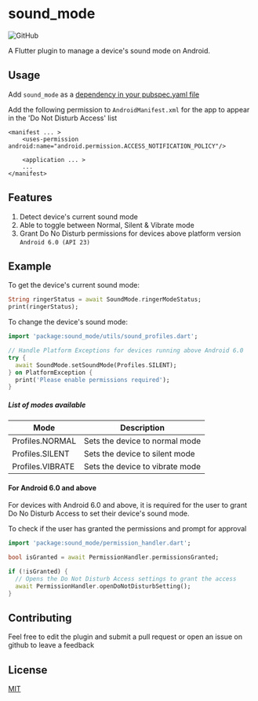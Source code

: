 # sound_mode

![GitHub](https://img.shields.io/github/license/TryingOutSomething/sound_mode)


A Flutter plugin to manage a device's sound mode on Android.


## Usage 
Add `sound_mode` as a [dependency in your pubspec.yaml file](https://flutter.dev/docs/development/packages-and-plugins/using-packages)

Add the following permission to `AndroidManifest.xml` for the app to appear in the 'Do Not Disturb Access' list
```
<manifest ... >
    <uses-permission android:name="android.permission.ACCESS_NOTIFICATION_POLICY"/>
    
    <application ... >
    ...
</manifest>
```

## Features
1. Detect device's current sound mode
2. Able to toggle between Normal, Silent & Vibrate mode
3. Grant Do No Disturb permissions for devices above platform version `Android 6.0 (API 23)` 

## Example
To get the device's current sound mode:
 
```dart
String ringerStatus = await SoundMode.ringerModeStatus;
print(ringerStatus);
```

To change the device's sound mode:

```dart
import 'package:sound_mode/utils/sound_profiles.dart';

// Handle Platform Exceptions for devices running above Android 6.0 
try {
  await SoundMode.setSoundMode(Profiles.SILENT);
} on PlatformException {
  print('Please enable permissions required');
}
```

##### List of modes available
| Mode  | Description |
|---|---|
| Profiles.NORMAL  | Sets the device to normal mode  |
| Profiles.SILENT  | Sets the device to silent mode  |
| Profiles.VIBRATE  | Sets the device to vibrate mode  |

#### For Android 6.0 and above
For devices with Android 6.0 and above, it is required for the user to grant Do No Disturb Access to set their device's sound mode. 

To check if the user has granted the permissions and prompt for approval
```dart
import 'package:sound_mode/permission_handler.dart';

bool isGranted = await PermissionHandler.permissionsGranted;

if (!isGranted) {
  // Opens the Do Not Disturb Access settings to grant the access
  await PermissionHandler.openDoNotDisturbSetting();
}
``` 

## Contributing
Feel free to edit the plugin and submit a pull request or open an issue on github to leave a feedback

## License
[MIT](https://choosealicense.com/licenses/mit/) 
